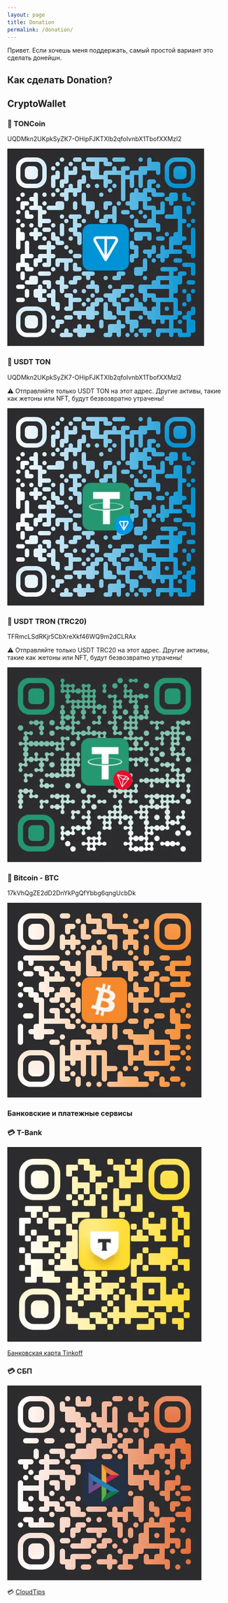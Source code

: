 ```yaml
---
layout: page
title: Donation
permalink: /donation/
---
```

Привет.
Если хочешь меня поддержать, самый простой вариант это сделать донейшн. 

## Как сделать Donation?

## CryptoWallet

### 💎 TONCoin 

UQDMkn2UKpkSyZK7-OHipFJKTXlb2qfoIvnbX1TbofXXMzl2

![](https://raw.githubusercontent.com/tatarinovms/tatarinovms.github.io/master/images/donation/TonCoin.webp)


### 💎 USDT TON 

UQDMkn2UKpkSyZK7-OHipFJKTXlb2qfoIvnbX1TbofXXMzl2

⚠️ Отправляйте только USDT TON на этот адрес. Другие активы, такие как жетоны или NFT, будут безвозвратно утрачены!

![](https://raw.githubusercontent.com/tatarinovms/tatarinovms.github.io/master/images/donation/USDTCoinTON.webp)

### 💎 USDT TRON (TRC20) 

TFRmcLSdRKjr5CbXreXkf46WQ9m2dCLRAx

⚠️ Отправляйте только USDT TRC20 на этот адрес. Другие активы, такие как жетоны или NFT, будут безвозвратно утрачены!

![](https://raw.githubusercontent.com/tatarinovms/tatarinovms.github.io/master/images/donation/USDTCoin.webp)

### 💎 Bitcoin - BTC 

17kVhQgZE2dD2DnYkPgQfYbbg6qngUcbDk

![](https://raw.githubusercontent.com/tatarinovms/tatarinovms.github.io/master/images/donation/BTCCoin.webp)


### Банковские и платежные сервисы

### 💳 T-Bank 

![](https://raw.githubusercontent.com/tatarinovms/tatarinovms.github.io/master/images/donation/TKSCard.webp)

[Банковская карта Tinkoff](https://www.tinkoff.ru/rm/tatarinov.maksim1/7PGUE43434/)

### 💳 СБП 

![](https://raw.githubusercontent.com/tatarinovms/tatarinovms.github.io/master/images/donation/SBP.webp)

💳 [CloudTips](https://pay.cloudtips.ru/p/fdd4b52c)

